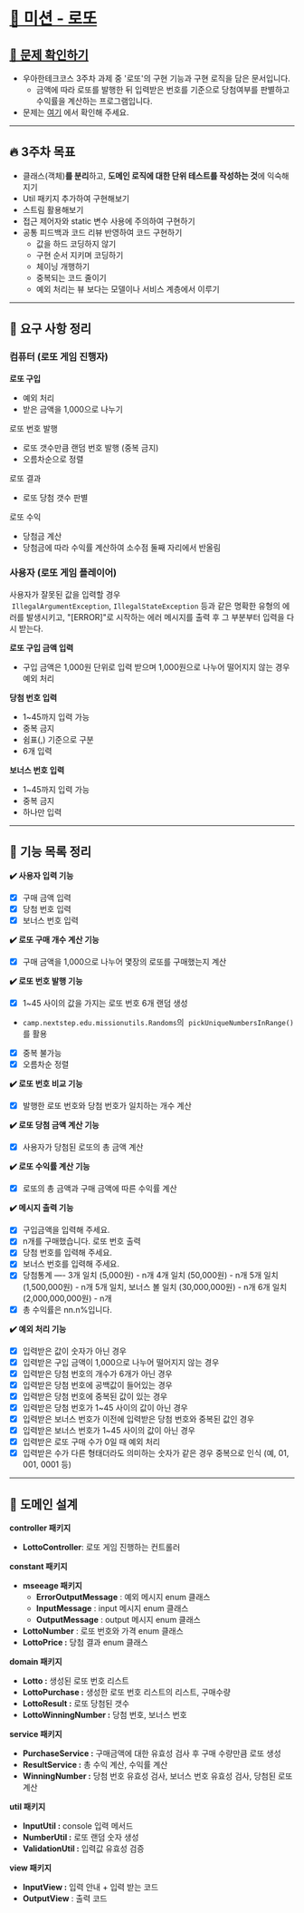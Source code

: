 # [💸 미션 - 로또](https://github.com/coenfflOo/java-lotto-6)

## **[👀 문제 확인하기](https://github.com/woowacourse-precourse/java-lotto-6)**

- 우아한테크코스 3주차 과제 중 '로또'의 구현 기능과 구현 로직을 담은 문서입니다.
  - 금액에 따라 로또를 발행한 뒤 입력받은 번호를 기준으로 당첨여부를 판별하고 수익률을 계산하는 프로그램입니다.
- 문제는 [여기](https://github.com/woowacourse-precourse/java-lotto-6) 에서 확인해 주세요.

---

## **🔥 3주차 목표**

- 클래스(객체)**를 분리**하고, **도메인 로직에 대한 단위 테스트를 작성하는 것**에 익숙해지기
- Util 패키지 추가하여 구현해보기
- 스트림 활용해보기
- 접근 제어자와 static 변수 사용에 주의하여 구현하기
- 공통 피드백과 코드 리뷰 반영하여 코드 구현하기
  - 값을 하드 코딩하지 않기
  - 구현 순서 지키며 코딩하기
  - 체이닝 개행하기
  - 중복되는 코드 줄이기
  - 예외 처리는 뷰 보다는 모델이나 서비스 계층에서 이루기

---

## **📝 요구 사항 정리**

### **컴퓨터 (로또 게임 진행자)**

**로또 구입**

- 예외 처리
- 받은 금액을 1,000으로 나누기

로또 번호 발행

- 로또 갯수만큼 랜덤 번호 발행 (중복 금지)
- 오름차순으로 정렬

로또 결과

- 로또 당첨 갯수 판별

로또 수익

- 당첨금 계산
- 당첨금에 따라 수익률 계산하여 소수점 둘째 자리에서 반올림

### 사용자 **(로또 게임 플레이어)**

사용자가 잘못된 값을 입력할 경우  `IllegalArgumentException`, `IllegalStateException` 등과 같은 명확한 유형의 에러를 발생시키고, "[ERROR]"로 시작하는 에러 메시지를 출력 후 그 부분부터 입력을 다시 받는다.

**로또 구입 금액 입력**

- 구입 금액은 1,000원 단위로 입력 받으며 1,000원으로 나누어 떨어지지 않는 경우 예외 처리

**당첨 번호 입력**

- 1~45까지 입력 가능
- 중복 금지
- 쉼표(,) 기준으로 구분
- 6개 입력

**보너스 번호 입력**

- 1~45까지 입력 가능
- 중복 금지
- 하나만 입력

---

## **🚦 기능 목록 정리**

****✔️ 사용자 입력 기능****

- [x]  구매 금액 입력
- [x]  당첨 번호 입력
- [x]  보너스 번호 입력

****✔️ 로또 구매 개수 계산 기능****

- [x]  구매 금액을 1,000으로 나누어 몇장의 로또를 구매했는지 계산

****✔️ 로또 번호 발행 기능****

- [x]  1~45 사이의 값을 가지는 로또 번호 6개 랜덤 생성
  - `camp.nextstep.edu.missionutils.Randoms`의  `pickUniqueNumbersInRange()`를 활용
- [x]  중복 불가능
- [x]  오름차순 정렬

****✔️ 로또 번호 비교 기능****

- [x]  발행한 로또 번호와 당첨 번호가 일치하는 개수 계산

****✔️ 로또 당첨 금액 계산 기능****

- [x]  사용자가 당첨된 로또의 총 금액 계산

****✔️ 로또 수익률 계산 기능****

- [x]  로또의 총 금액과 구매 금액에 따른 수익률 계산

****✔️ 메시지 출력 기능****

- [x]  구입금액을 입력해 주세요.
- [x]  n개를 구매했습니다.
  로또 번호 출력
- [x]  당첨 번호를 입력해 주세요.
- [x]  보너스 번호를 입력해 주세요.
- [x]  당첨통계
  —-
  3개 일치 (5,000원) - n개
  4개 일치 (50,000원) - n개
  5개 일치 (1,500,000원) - n개
  5개 일치, 보너스 볼 일치 (30,000,000원) - n개
  6개 일치 (2,000,000,000원) - n개
- [x]  총 수익률은 nn.n%입니다.

****✔️ 예외 처리 기능****

- [x]  입력받은 값이 숫자가 아닌 경우
- [x]  입력받은 구입 금액이 1,000으로 나누어 떨어지지 않는 경우
- [x]  입력받은 당첨 번호의 개수가 6개가 아닌 경우
- [x]  입력받은 당첨 번호에 공백값이 들어있는 경우
- [x]  입력받은 당첨 번호에 중복된 값이 있는 경우
- [x]  입력받은 당첨 번호가 1~45 사이의 값이 아닌 경우
- [x]  입력받은 보너스 번호가 이전에 입력받은 당첨 번호와 중복된 값인 경우
- [x]  입력받은 보너스 번호가 1~45 사이의 값이 아닌 경우
- [x]  입력받은 로또 구매 수가 0일 때 예외 처리
- [x]  입력받은 수가 다른 형태더라도 의미하는 숫자가 같은 경우 중복으로 인식 (예, 01, 001, 0001 등)

---

## **🔗 도메인 설계**

**controller 패키지**

- **LottoController**: 로또 게임 진행하는 컨트롤러

**constant 패키지**

- **mseeage 패키지**
  - **ErrorOutputMessage** : 예외 메시지 enum 클래스
  - **InputMessage** : input 메시지 enum 클래스
  - **OutputMessage** : output 메시지 enum 클래스
- **LottoNumber** : 로또 번호와 가격 enum 클래스
- **LottoPrice :** 당첨 결과 enum 클래스

**domain 패키지**

- **Lotto :** 생성된 로또 번호 리스트
- **LottoPurchase :** 생성한 로또 번호 리스트의 리스트, 구매수량
- **LottoResult :** 로또 당첨된 갯수
- **LottoWinningNumber :** 당첨 번호, 보너스 번호

**service 패키지**

- **PurchaseService :** 구매금액에 대한 유효성 검사 후 구매 수량만큼 로또 생성
- **ResultService :** 총 수익 계산, 수익률 계산
- **WinningNumber :** 당첨 번호 유효성 검사, 보너스 번호 유효성 검사, 당첨된 로또 계산

**util 패키지**

- **InputUtil :** console 입력 메서드
- **NumberUtil :** 로또 랜덤 숫자 생성
- **ValidationUtil :** 입력값 유효성 검증

**view 패키지**

- **InputView :** 입력 안내 + 입력 받는 코드
- **OutputView** : 출력 코드